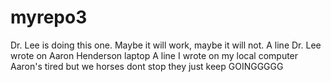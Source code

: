 # myrepo3
Dr. Lee is doing this one.  Maybe it will work, maybe it will not.
A line Dr. Lee wrote on Aaron Henderson laptop
A line I wrote on my local computer  
Aaron's tired but we horses dont stop they just keep GOINGGGGG
